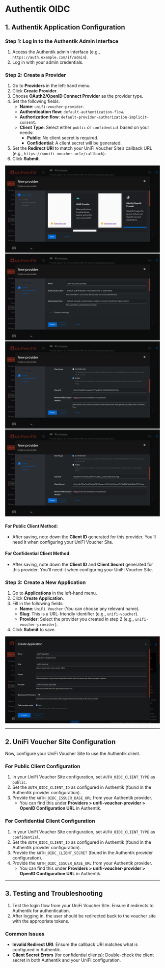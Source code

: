 # Authentik OIDC

## 1. Authentik Application Configuration

### Step 1: Log in to the Authentik Admin Interface

1. Access the Authentik admin interface (e.g., `https://auth.example.com/if/admin`).
2. Log in with your admin credentials.

### Step 2: Create a Provider

1. Go to **Providers** in the left-hand menu.
2. Click **Create Provider**.
3. Choose **OAuth2/OpenID Connect Provider** as the provider type.
4. Set the following fields:
    - **Name**: `unifi-voucher-provider`.
    - **Authentication flow**: `default-authentication-flow`.
    - **Authorization flow**: `default-provider-authorization-implicit-consent`.
    - **Client Type**: Select either `public` or `confidential` based on your needs:
        - **Public**: No client secret is required.
        - **Confidential**: A client secret will be generated.
5. Set the **Redirect URI** to match your UniFi Voucher Site’s callback URL (e.g., `https://<unifi-voucher-url>/callback`).
6. Click **Submit**.

![Create Provider 1](images/create_provider_1.png)
![Create Provider 2](images/create_provider_2.png)
![Create Provider 3](images/create_provider_3.png)
![Create Provider 4](images/create_provider_4.png)

#### For Public Client Method:

- After saving, note down the **Client ID** generated for this provider. You’ll need it when configuring your UniFi Voucher Site.

#### For Confidential Client Method:

- After saving, note down the **Client ID** and **Client Secret** generated for this provider. You’ll need it when configuring your UniFi Voucher Site.

### Step 3: Create a New Application

1. Go to **Applications** in the left-hand menu.
2. Click **Create Application**.
3. Fill in the following fields:
    - **Name**: `UniFi Voucher` (You can choose any relevant name).
    - **Slug**: This is a URL-friendly identifier (e.g., `unifi-voucher`).
    - **Provider**: Select the provider you created in step 2 (e.g., `unifi-voucher-provider`).
4. Click **Submit** to save.

![Create Application](images/create_application.png)

---

## 2. UniFi Voucher Site Configuration

Now, configure your UniFi Voucher Site to use the Authentik client.

### For Public Client Configuration

1. In your UniFi Voucher Site configuration, set `AUTH_OIDC_CLIENT_TYPE` as `public`.
2. Set the `AUTH_OIDC_CLIENT_ID` as configured in Authentik (found in the Authentik provider configuration).
3. Provide the `AUTH_OIDC_ISSUER_BASE_URL` from your Authentik provider.
    - You can find this under **Providers > unifi-voucher-provider > OpenID Configuration URL** in Authentik.

### For Confidential Client Configuration

1. In your UniFi Voucher Site configuration, set `AUTH_OIDC_CLIENT_TYPE` as `confidential`.
2. Set the `AUTH_OIDC_CLIENT_ID` as configured in Authentik (found in the Authentik provider configuration).
3. Provide the `AUTH_OIDC_CLIENT_SECRET` (found in the Authentik provider configuration).
4. Provide the `AUTH_OIDC_ISSUER_BASE_URL` from your Authentik provider.
    - You can find this under **Providers > unifi-voucher-provider > OpenID Configuration URL** in Authentik.

---

## 3. Testing and Troubleshooting

1. Test the login flow from your UniFi Voucher Site. Ensure it redirects to Authentik for authentication.
2. After logging in, the user should be redirected back to the voucher site with the appropriate tokens.

### Common Issues

- **Invalid Redirect URI**: Ensure the callback URI matches what is configured in Authentik.
- **Client Secret Errors** (for confidential clients): Double-check the client secret in both Authentik and your UniFi configuration.
